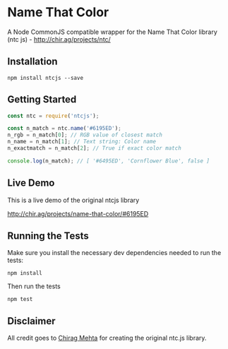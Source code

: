 # Name That Color

A Node CommonJS compatible wrapper for the Name That Color library (ntc js) - http://chir.ag/projects/ntc/

## Installation

```
npm install ntcjs --save
```

## Getting Started

```javascript
const ntc = require('ntcjs');

const n_match = ntc.name('#6195ED');
n_rgb = n_match[0]; // RGB value of closest match
n_name = n_match[1]; // Text string: Color name
n_exactmatch = n_match[2]; // True if exact color match

console.log(n_match); // [ '#6495ED', 'Cornflower Blue', false ]
```

## Live Demo

This is a live demo of the original ntcjs library

http://chir.ag/projects/name-that-color/#6195ED

## Running the Tests

Make sure you install the necessary dev dependencies needed to run the tests:

```
npm install
```

Then run the tests

```
npm test
```

## Disclaimer

All credit goes to [Chirag Mehta](http://chir.ag/about) for creating the original ntc.js library.
